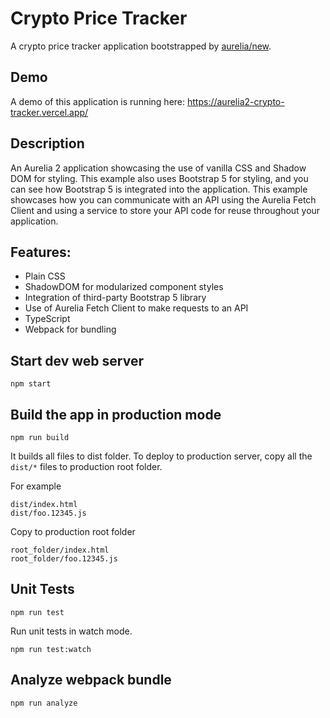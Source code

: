 # Crypto Price Tracker

A crypto price tracker application bootstrapped by [aurelia/new](https://github.com/aurelia/new).

## Demo

A demo of this application is running here: https://aurelia2-crypto-tracker.vercel.app/

## Description

An Aurelia 2 application showcasing the use of vanilla CSS and Shadow DOM for styling. This example also uses Bootstrap 5 for styling, and you can see how Bootstrap 5 is integrated into the application. This example showcases how you can communicate with an API using the Aurelia Fetch Client and using a service to store your API code for reuse throughout your application.

## Features:

- Plain CSS
- ShadowDOM for modularized component styles
- Integration of third-party Bootstrap 5 library
- Use of Aurelia Fetch Client to make requests to an API
- TypeScript
- Webpack for bundling

## Start dev web server

    npm start

## Build the app in production mode

    npm run build

It builds all files to dist folder. To deploy to production server, copy all the `dist/*` files to production root folder.

For example
```
dist/index.html
dist/foo.12345.js
```
Copy to production root folder
```
root_folder/index.html
root_folder/foo.12345.js
```

## Unit Tests

    npm run test

Run unit tests in watch mode.

    npm run test:watch


## Analyze webpack bundle

    npm run analyze
